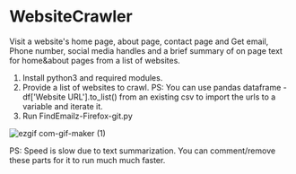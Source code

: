 # WebsiteCrawler
Visit a website's home page, about page, contact page and Get email, Phone number, social media handles and a brief summary of on page text for home&about pages from a list of websites.

1. Install python3 and required modules.
2. Provide a list of websites to crawl.
PS: You can use pandas dataframe - df['Website URL'].to_list() from an existing csv to import the urls to a variable and iterate it.
3. Run FindEmailz-Firefox-git.py

![ezgif com-gif-maker (1)](https://user-images.githubusercontent.com/84612798/177256806-d06cd1c7-6485-4bc6-a04f-8eb4f712ffff.gif)

PS: Speed is slow due to text summarization. You can comment/remove these parts for it to run much much faster.
